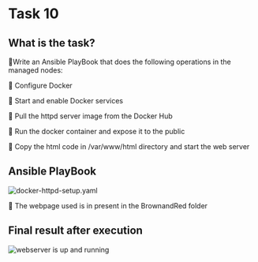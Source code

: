 # Task 10 
## What is the task?

🔰Write an Ansible PlayBook that does the
following operations in the managed nodes:

🔹 Configure Docker

🔹 Start and enable Docker services

🔹 Pull the httpd server image from the Docker Hub

🔹 Run the docker container and expose it to the public

🔹 Copy the html code in /var/www/html directory and start the web server

## Ansible PlayBook
![docker-httpd-setup.yaml](https://github.com/Sahilkumar098/Small_projects/tree/master/Arth_Tasks/Ansible/Task_10/SS/playbook.JPG)

🔹 The webpage used is in present in the BrownandRed folder

## Final result after execution
![webserver is up and running](https://github.com/Sahilkumar098/Small_projects/tree/master/Arth_Tasks/Ansible/Task_10/SS/final_result.JPG)

